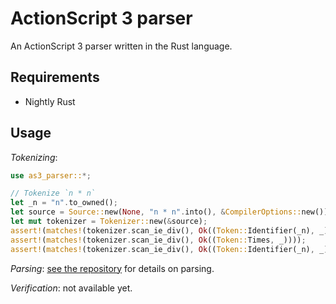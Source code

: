 # ActionScript 3 parser

An ActionScript 3 parser written in the Rust language.

## Requirements

* Nightly Rust

## Usage

*Tokenizing*:

```rust
use as3_parser::*;

// Tokenize `n * n`
let _n = "n".to_owned();
let source = Source::new(None, "n * n".into(), &CompilerOptions::new());
let mut tokenizer = Tokenizer::new(&source);
assert!(matches!(tokenizer.scan_ie_div(), Ok((Token::Identifier(_n), _))));
assert!(matches!(tokenizer.scan_ie_div(), Ok((Token::Times, _))));
assert!(matches!(tokenizer.scan_ie_div(), Ok((Token::Identifier(_n), _))));
```

*Parsing*: [see the repository](https://github.com/hydroper/as3parser) for details on parsing.

*Verification*: not available yet.